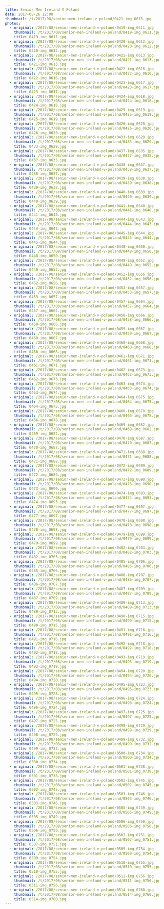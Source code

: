 ```yaml
---
title: Senior Men Ireland V Poland
date: 2017-08-26 12:00
thumbnail: /t/2017/08/senior-men-ireland-v-poland/0421-img_0613.jpg
photos:
  - original: /2017/08/senior-men-ireland-v-poland/0419-img_0611.jpg
    thumbnail: /t/2017/08/senior-men-ireland-v-poland/0419-img_0611.jpg
    title: 0419-img_0611.jpg
  - original: /2017/08/senior-men-ireland-v-poland/0420-img_0612.jpg
    thumbnail: /t/2017/08/senior-men-ireland-v-poland/0420-img_0612.jpg
    title: 0420-img_0612.jpg
  - original: /2017/08/senior-men-ireland-v-poland/0421-img_0613.jpg
    thumbnail: /t/2017/08/senior-men-ireland-v-poland/0421-img_0613.jpg
    title: 0421-img_0613.jpg
  - original: /2017/08/senior-men-ireland-v-poland/0422-img_0616.jpg
    thumbnail: /t/2017/08/senior-men-ireland-v-poland/0422-img_0616.jpg
    title: 0422-img_0616.jpg
  - original: /2017/08/senior-men-ireland-v-poland/0423-img_0617.jpg
    thumbnail: /t/2017/08/senior-men-ireland-v-poland/0423-img_0617.jpg
    title: 0423-img_0617.jpg
  - original: /2017/08/senior-men-ireland-v-poland/0424-img_0618.jpg
    thumbnail: /t/2017/08/senior-men-ireland-v-poland/0424-img_0618.jpg
    title: 0424-img_0618.jpg
  - original: /2017/08/senior-men-ireland-v-poland/0425-img_0619.jpg
    thumbnail: /t/2017/08/senior-men-ireland-v-poland/0425-img_0619.jpg
    title: 0425-img_0619.jpg
  - original: /2017/08/senior-men-ireland-v-poland/0426-img_0620.jpg
    thumbnail: /t/2017/08/senior-men-ireland-v-poland/0426-img_0620.jpg
    title: 0426-img_0620.jpg
  - original: /2017/08/senior-men-ireland-v-poland/0433-img_0629.jpg
    thumbnail: /t/2017/08/senior-men-ireland-v-poland/0433-img_0629.jpg
    title: 0433-img_0629.jpg
  - original: /2017/08/senior-men-ireland-v-poland/0437-img_0635.jpg
    thumbnail: /t/2017/08/senior-men-ireland-v-poland/0437-img_0635.jpg
    title: 0437-img_0635.jpg
  - original: /2017/08/senior-men-ireland-v-poland/0438-img_0637.jpg
    thumbnail: /t/2017/08/senior-men-ireland-v-poland/0438-img_0637.jpg
    title: 0438-img_0637.jpg
  - original: /2017/08/senior-men-ireland-v-poland/0439-img_0638.jpg
    thumbnail: /t/2017/08/senior-men-ireland-v-poland/0439-img_0638.jpg
    title: 0439-img_0638.jpg
  - original: /2017/08/senior-men-ireland-v-poland/0440-img_0639.jpg
    thumbnail: /t/2017/08/senior-men-ireland-v-poland/0440-img_0639.jpg
    title: 0440-img_0639.jpg
  - original: /2017/08/senior-men-ireland-v-poland/0441-img_0640.jpg
    thumbnail: /t/2017/08/senior-men-ireland-v-poland/0441-img_0640.jpg
    title: 0441-img_0640.jpg
  - original: /2017/08/senior-men-ireland-v-poland/0444-img_0643.jpg
    thumbnail: /t/2017/08/senior-men-ireland-v-poland/0444-img_0643.jpg
    title: 0444-img_0643.jpg
  - original: /2017/08/senior-men-ireland-v-poland/0445-img_0644.jpg
    thumbnail: /t/2017/08/senior-men-ireland-v-poland/0445-img_0644.jpg
    title: 0445-img_0644.jpg
  - original: /2017/08/senior-men-ireland-v-poland/0448-img_0650.jpg
    thumbnail: /t/2017/08/senior-men-ireland-v-poland/0448-img_0650.jpg
    title: 0448-img_0650.jpg
  - original: /2017/08/senior-men-ireland-v-poland/0449-img_0652.jpg
    thumbnail: /t/2017/08/senior-men-ireland-v-poland/0449-img_0652.jpg
    title: 0449-img_0652.jpg
  - original: /2017/08/senior-men-ireland-v-poland/0452-img_0656.jpg
    thumbnail: /t/2017/08/senior-men-ireland-v-poland/0452-img_0656.jpg
    title: 0452-img_0656.jpg
  - original: /2017/08/senior-men-ireland-v-poland/0453-img_0657.jpg
    thumbnail: /t/2017/08/senior-men-ireland-v-poland/0453-img_0657.jpg
    title: 0453-img_0657.jpg
  - original: /2017/08/senior-men-ireland-v-poland/0457-img_0664.jpg
    thumbnail: /t/2017/08/senior-men-ireland-v-poland/0457-img_0664.jpg
    title: 0457-img_0664.jpg
  - original: /2017/08/senior-men-ireland-v-poland/0458-img_0666.jpg
    thumbnail: /t/2017/08/senior-men-ireland-v-poland/0458-img_0666.jpg
    title: 0458-img_0666.jpg
  - original: /2017/08/senior-men-ireland-v-poland/0459-img_0667.jpg
    thumbnail: /t/2017/08/senior-men-ireland-v-poland/0459-img_0667.jpg
    title: 0459-img_0667.jpg
  - original: /2017/08/senior-men-ireland-v-poland/0460-img_0668.jpg
    thumbnail: /t/2017/08/senior-men-ireland-v-poland/0460-img_0668.jpg
    title: 0460-img_0668.jpg
  - original: /2017/08/senior-men-ireland-v-poland/0461-img_0671.jpg
    thumbnail: /t/2017/08/senior-men-ireland-v-poland/0461-img_0671.jpg
    title: 0461-img_0671.jpg
  - original: /2017/08/senior-men-ireland-v-poland/0462-img_0673.jpg
    thumbnail: /t/2017/08/senior-men-ireland-v-poland/0462-img_0673.jpg
    title: 0462-img_0673.jpg
  - original: /2017/08/senior-men-ireland-v-poland/0463-img_0674.jpg
    thumbnail: /t/2017/08/senior-men-ireland-v-poland/0463-img_0674.jpg
    title: 0463-img_0674.jpg
  - original: /2017/08/senior-men-ireland-v-poland/0464-img_0675.jpg
    thumbnail: /t/2017/08/senior-men-ireland-v-poland/0464-img_0675.jpg
    title: 0464-img_0675.jpg
  - original: /2017/08/senior-men-ireland-v-poland/0466-img_0678.jpg
    thumbnail: /t/2017/08/senior-men-ireland-v-poland/0466-img_0678.jpg
    title: 0466-img_0678.jpg
  - original: /2017/08/senior-men-ireland-v-poland/0469-img_0682.jpg
    thumbnail: /t/2017/08/senior-men-ireland-v-poland/0469-img_0682.jpg
    title: 0469-img_0682.jpg
  - original: /2017/08/senior-men-ireland-v-poland/0470-img_0687.jpg
    thumbnail: /t/2017/08/senior-men-ireland-v-poland/0470-img_0687.jpg
    title: 0470-img_0687.jpg
  - original: /2017/08/senior-men-ireland-v-poland/0471-img_0688.jpg
    thumbnail: /t/2017/08/senior-men-ireland-v-poland/0471-img_0688.jpg
    title: 0471-img_0688.jpg
  - original: /2017/08/senior-men-ireland-v-poland/0472-img_0689.jpg
    thumbnail: /t/2017/08/senior-men-ireland-v-poland/0472-img_0689.jpg
    title: 0472-img_0689.jpg
  - original: /2017/08/senior-men-ireland-v-poland/0473-img_0690.jpg
    thumbnail: /t/2017/08/senior-men-ireland-v-poland/0473-img_0690.jpg
    title: 0473-img_0690.jpg
  - original: /2017/08/senior-men-ireland-v-poland/0474-img_0693.jpg
    thumbnail: /t/2017/08/senior-men-ireland-v-poland/0474-img_0693.jpg
    title: 0474-img_0693.jpg
  - original: /2017/08/senior-men-ireland-v-poland/0477-img_0697.jpg
    thumbnail: /t/2017/08/senior-men-ireland-v-poland/0477-img_0697.jpg
    title: 0477-img_0697.jpg
  - original: /2017/08/senior-men-ireland-v-poland/0478-img_0698.jpg
    thumbnail: /t/2017/08/senior-men-ireland-v-poland/0478-img_0698.jpg
    title: 0478-img_0698.jpg
  - original: /2017/08/senior-men-ireland-v-poland/0479-img_0699.jpg
    thumbnail: /t/2017/08/senior-men-ireland-v-poland/0479-img_0699.jpg
    title: 0479-img_0699.jpg
  - original: /2017/08/senior-men-ireland-v-poland/0482-img_0703.jpg
    thumbnail: /t/2017/08/senior-men-ireland-v-poland/0482-img_0703.jpg
    title: 0482-img_0703.jpg
  - original: /2017/08/senior-men-ireland-v-poland/0485-img_0706.jpg
    thumbnail: /t/2017/08/senior-men-ireland-v-poland/0485-img_0706.jpg
    title: 0485-img_0706.jpg
  - original: /2017/08/senior-men-ireland-v-poland/0486-img_0707.jpg
    thumbnail: /t/2017/08/senior-men-ireland-v-poland/0486-img_0707.jpg
    title: 0486-img_0707.jpg
  - original: /2017/08/senior-men-ireland-v-poland/0487-img_0709.jpg
    thumbnail: /t/2017/08/senior-men-ireland-v-poland/0487-img_0709.jpg
    title: 0487-img_0709.jpg
  - original: /2017/08/senior-men-ireland-v-poland/0489-img_0713.jpg
    thumbnail: /t/2017/08/senior-men-ireland-v-poland/0489-img_0713.jpg
    title: 0489-img_0713.jpg
  - original: /2017/08/senior-men-ireland-v-poland/0490-img_0715.jpg
    thumbnail: /t/2017/08/senior-men-ireland-v-poland/0490-img_0715.jpg
    title: 0490-img_0715.jpg
  - original: /2017/08/senior-men-ireland-v-poland/0491-img_0716.jpg
    thumbnail: /t/2017/08/senior-men-ireland-v-poland/0491-img_0716.jpg
    title: 0491-img_0716.jpg
  - original: /2017/08/senior-men-ireland-v-poland/0492-img_0718.jpg
    thumbnail: /t/2017/08/senior-men-ireland-v-poland/0492-img_0718.jpg
    title: 0492-img_0718.jpg
  - original: /2017/08/senior-men-ireland-v-poland/0493-img_0719.jpg
    thumbnail: /t/2017/08/senior-men-ireland-v-poland/0493-img_0719.jpg
    title: 0493-img_0719.jpg
  - original: /2017/08/senior-men-ireland-v-poland/0494-img_0720.jpg
    thumbnail: /t/2017/08/senior-men-ireland-v-poland/0494-img_0720.jpg
    title: 0494-img_0720.jpg
  - original: /2017/08/senior-men-ireland-v-poland/0495-img_0723.jpg
    thumbnail: /t/2017/08/senior-men-ireland-v-poland/0495-img_0723.jpg
    title: 0495-img_0723.jpg
  - original: /2017/08/senior-men-ireland-v-poland/0496-img_0724.jpg
    thumbnail: /t/2017/08/senior-men-ireland-v-poland/0496-img_0724.jpg
    title: 0496-img_0724.jpg
  - original: /2017/08/senior-men-ireland-v-poland/0497-img_0725.jpg
    thumbnail: /t/2017/08/senior-men-ireland-v-poland/0497-img_0725.jpg
    title: 0497-img_0725.jpg
  - original: /2017/08/senior-men-ireland-v-poland/0498-img_0729.jpg
    thumbnail: /t/2017/08/senior-men-ireland-v-poland/0498-img_0729.jpg
    title: 0498-img_0729.jpg
  - original: /2017/08/senior-men-ireland-v-poland/0499-img_0732.jpg
    thumbnail: /t/2017/08/senior-men-ireland-v-poland/0499-img_0732.jpg
    title: 0499-img_0732.jpg
  - original: /2017/08/senior-men-ireland-v-poland/0500-img_0734.jpg
    thumbnail: /t/2017/08/senior-men-ireland-v-poland/0500-img_0734.jpg
    title: 0500-img_0734.jpg
  - original: /2017/08/senior-men-ireland-v-poland/0501-img_0738.jpg
    thumbnail: /t/2017/08/senior-men-ireland-v-poland/0501-img_0738.jpg
    title: 0501-img_0738.jpg
  - original: /2017/08/senior-men-ireland-v-poland/0502-img_0745.jpg
    thumbnail: /t/2017/08/senior-men-ireland-v-poland/0502-img_0745.jpg
    title: 0502-img_0745.jpg
  - original: /2017/08/senior-men-ireland-v-poland/0503-img_0746.jpg
    thumbnail: /t/2017/08/senior-men-ireland-v-poland/0503-img_0746.jpg
    title: 0503-img_0746.jpg
  - original: /2017/08/senior-men-ireland-v-poland/0505-img_0749.jpg
    thumbnail: /t/2017/08/senior-men-ireland-v-poland/0505-img_0749.jpg
    title: 0505-img_0749.jpg
  - original: /2017/08/senior-men-ireland-v-poland/0506-img_0750.jpg
    thumbnail: /t/2017/08/senior-men-ireland-v-poland/0506-img_0750.jpg
    title: 0506-img_0750.jpg
  - original: /2017/08/senior-men-ireland-v-poland/0507-img_0751.jpg
    thumbnail: /t/2017/08/senior-men-ireland-v-poland/0507-img_0751.jpg
    title: 0507-img_0751.jpg
  - original: /2017/08/senior-men-ireland-v-poland/0509-img_0754.jpg
    thumbnail: /t/2017/08/senior-men-ireland-v-poland/0509-img_0754.jpg
    title: 0509-img_0754.jpg
  - original: /2017/08/senior-men-ireland-v-poland/0510-img_0755.jpg
    thumbnail: /t/2017/08/senior-men-ireland-v-poland/0510-img_0755.jpg
    title: 0510-img_0755.jpg
  - original: /2017/08/senior-men-ireland-v-poland/0511-img_0756.jpg
    thumbnail: /t/2017/08/senior-men-ireland-v-poland/0511-img_0756.jpg
    title: 0511-img_0756.jpg
  - original: /2017/08/senior-men-ireland-v-poland/0514-img_0760.jpg
    thumbnail: /t/2017/08/senior-men-ireland-v-poland/0514-img_0760.jpg
    title: 0514-img_0760.jpg
---
```

